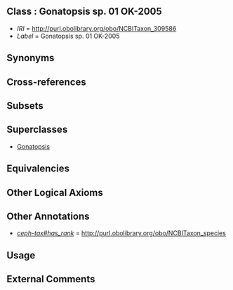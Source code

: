 
## Class : Gonatopsis sp. 01 OK-2005

 * *IRI* = http://purl.obolibrary.org/obo/NCBITaxon_309586
 * *Label* = Gonatopsis sp. 01 OK-2005

## Synonyms


## Cross-references


## Subsets


## Superclasses

 * [Gonatopsis](../../NCBITaxon/48/NCBITaxon_93048.md)

## Equivalencies


## Other Logical Axioms


## Other Annotations

 * *[ceph-tax#has_rank](../../ceph-tax#has/nk/ceph-tax#has_rank.md)* = http://purl.obolibrary.org/obo/NCBITaxon_species

## Usage


## External Comments

